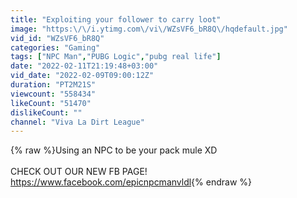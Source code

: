 ```yaml
---
title: "Exploiting your follower to carry loot"
image: "https:\/\/i.ytimg.com\/vi\/WZsVF6_bR8Q\/hqdefault.jpg"
vid_id: "WZsVF6_bR8Q"
categories: "Gaming"
tags: ["NPC Man","PUBG Logic","pubg real life"]
date: "2022-02-11T21:19:48+03:00"
vid_date: "2022-02-09T09:00:12Z"
duration: "PT2M21S"
viewcount: "558434"
likeCount: "51470"
dislikeCount: ""
channel: "Viva La Dirt League"
---
```

{% raw %}Using an NPC to be your pack mule XD<br /><br />CHECK OUT OUR NEW FB PAGE! <a rel="nofollow" target="blank" href="https://www.facebook.com/epicnpcmanvldl">https://www.facebook.com/epicnpcmanvldl</a>{% endraw %}
